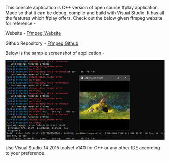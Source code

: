 This console application is C++ version of open source ffplay application. Made so that it can be debug, compile and build with Visual Studio. It has all the features which ffplay offers. Check out the below given ffmpeg website for reference -

Website - [Ffmpeg Website](https://ffmpeg.org)

Github Repository - [Ffmpeg Github](https://github.com/FFmpeg/FFmpeg)


Below is the sample screenshot of application -

![Sample Application Screenshot](https://github.com/satyamsameer/ffplayCPP/blob/master/Screenshots/Screenshot_1.png)

Use Visual Studio 14 2015 toolset v140 for C++ or any other IDE according to your preference.